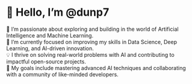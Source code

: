 # 👋 Hello, I’m @dunp7  

🌟 I’m passionate about exploring and building in the world of Artificial Intelligence and Machine Learning.  
🌱 I’m currently focused on improving my skills in Data Science, Deep Learning, and AI-driven innovation.  
💡 I thrive on solving real-world problems with AI and contributing to impactful open-source projects.  
🎯 My goals include mastering advanced AI techniques and collaborating with a community of like-minded developers.  




<!--
**dunp7/dunp7** is a ✨ _special_ ✨ repository because its `README.md` (this file) appears on your GitHub profile.

Here are some ideas to get you started:

- 🔭 I’m currently working on ...
- 🌱 I’m currently learning ...
- 👯 I’m looking to collaborate on ...
- 🤔 I’m looking for help with ...
- 💬 Ask me about ...
- 📫 How to reach me: ...
- 😄 Pronouns: ...
- ⚡ Fun fact: ...
-->
